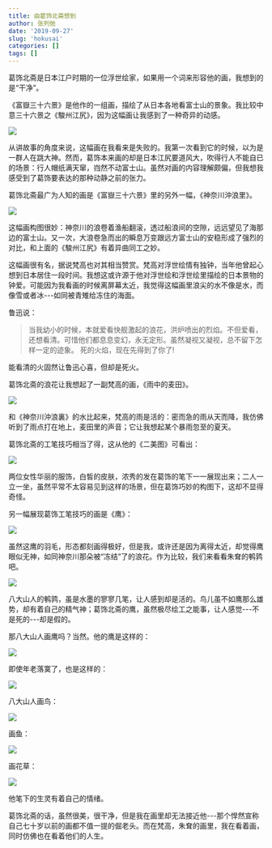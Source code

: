 ```yaml
---
title: 由葛饰北斋想到
author: 张列弛
date: '2019-09-27'
slug: 'hokusai'
categories: []
tags: []
---
```

葛饰北斋是日本江户时期的一位浮世绘家，如果用一个词来形容他的画，我想到的是“干净”。  

《富嶽三十六景》是他作的一组画，描绘了从日本各地看富士山的景象。我比较中意三十六景之《駿州江尻》，因为这幅画让我感到了一种奇异的动感。  

![](https://upload.wikimedia.org/wikipedia/commons/thumb/1/12/Ejiri_in_the_Suruga_province.jpg/1920px-Ejiri_in_the_Suruga_province.jpg)   

从讲故事的角度来说，这幅画在我看来是失败的。我第一次看到它的时候，以为是一群人在跳大神。然而，葛饰本来画的却是日本江尻要道风大，吹得行人不能自已的场景：行人帽纸满天窜，岿然不动富士山。虽然对画的内容理解颇偏，但我想我感受到了葛饰要表达的那种动静之前的张力。      

葛饰北斋最广为人知的画是《富嶽三十六景》里的另外一幅，《神奈川沖浪里》。   

![](https://upload.wikimedia.org/wikipedia/commons/thumb/0/0a/The_Great_Wave_off_Kanagawa.jpg/1920px-The_Great_Wave_off_Kanagawa.jpg)  

这幅画构图很妙：神奈川的浪卷着渔船翻滚，透过船浪间的空隙，远远望见了海那边的富士山。又一次，大浪卷急而出的瞬息万变跟远方富士山的安稳形成了强烈的对比，和上面的《駿州江尻》有着异曲同工之妙。  

这幅画很有名，据说梵高也对其相当赞赏。梵高对浮世绘情有独钟，当年他曾起心想到日本居住一段时间。我想这或许源于他对浮世绘和浮世绘里描绘的日本景物的钟爱。可能因为我看画的时候离屏幕太近，我觉得这幅画里浪尖的水不像是水，而像雪或者冰---如同被青雉给冻住的海面。    

鲁迅说：  

> 当我幼小的时候，本就爱看快舰激起的浪花，洪炉喷出的烈焰。不但爱看，还想看清。可惜他们都息息变幻，永无定形。虽然凝视又凝视，总不留下怎样一定的迹象。
死的火焰，现在先得到了你了!   

能看清的火固然让鲁迅心喜，但却是死火。

葛饰北斋的浪花让我想起了一副梵高的画，《雨中的麦田》。  

![](https://upload.wikimedia.org/wikipedia/commons/thumb/d/dd/Vincent_Willem_van_Gogh%2C_Dutch_-_Rain_-_Google_Art_Project.jpg/1280px-Vincent_Willem_van_Gogh%2C_Dutch_-_Rain_-_Google_Art_Project.jpg)  

和《神奈川沖浪裏》的水比起来，梵高的雨是活的：密而急的雨从天而降，我仿佛听到了雨点打在地上，麦田里的声音；它让我想起某个暴雨忽至的夏天。    

葛饰北斋的工笔技巧相当了得，这从他的《二美图》可看出：  

![](https://upload.wikimedia.org/wikipedia/commons/thumb/0/02/Katsushika_Hokusai_-_TWO_BEAUTIES_-_Google_Art_Project.jpg/320px-Katsushika_Hokusai_-_TWO_BEAUTIES_-_Google_Art_Project.jpg)

两位女性华丽的服饰，白皙的皮肤，浓秀的发在葛饰的笔下一一展现出来；二人一立一坐，虽然平常不太容易见到这样的场景，但在葛饰巧妙的构图下，这却不显得奇怪。  

另一幅展现葛饰工笔技巧的画是《鹰》：  

![](https://upload.wikimedia.org/wikipedia/commons/thumb/c/cf/Hawk_on_a_ceremonial_stand.jpg/1280px-Hawk_on_a_ceremonial_stand.jpg)    

虽然这鹰的羽毛，形态都刻画得极好，但是我，或许还是因为离得太近，却觉得鹰眼似无神，如同神奈川那朵被“冻结”了的浪花。作为比较，我们来看看朱耷的鹌鹑吧。   

![](https://upload.wikimedia.org/wikipedia/commons/8/8d/21_11_3.JPG)  

八大山人的鹌鹑，虽是水墨的寥寥几笔，让人感到却是活的。鸟儿虽不如鹰那么雄势，却有着自己的精气神；葛饰北斋的鹰，虽然极尽绘工之能事，让人感觉---不是死的---却是假的。    


那八大山人画鹰吗？当然。他的鹰是这样的：  

![](https://i1.kknews.cc/SIG=3kpcdr2/rsn000604344snr9q1q.jpg)  

即使年老落寞了，也是这样的：  

![](https://i1.kknews.cc/SIG=2qc74ns/rsn000603qn74647894.jpg)    

八大山人画鸟：        

![](https://scontent-nrt1-1.xx.fbcdn.net/v/t1.0-9/27751904_1418699548259829_3880942571624725646_n.jpg?_nc_cat=107&_nc_oc=AQkb2SKLbMp80CNrxY71ArAGSuHHbUEupgcPZZAHiQiwRyN02PuOBqDnh-OVWhA9IWk&_nc_ht=scontent-nrt1-1.xx&oh=a0e1a09667507a24f83cfc5425bc0820&oe=5E36509F)    

画鱼：

![](https://i1.kknews.cc/SIG=2vvh9aq/16q000060p58694o33n2.jpg)    

画花草：   

![](http://cdn1.100rd.com/312c768861c44a80951993e279a120311547667878530.jpg)   


他笔下的生灵有着自己的情绪。

葛饰北斋的话，虽然很美，很干净，但是我在画里却无法接近他---那个悍然宣称自己七十岁以前的画都不值一提的倔老头。而在梵高，朱耷的画里，我在看着画，同时仿佛也在看着他们的人生。     













